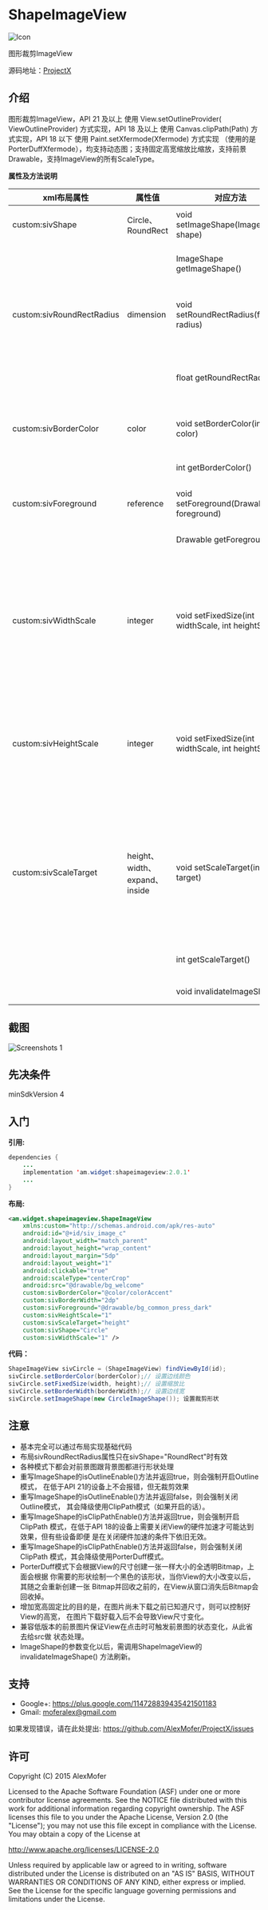 ShapeImageView
==============

<img src="icon.png" alt="Icon"/>

图形裁剪ImageView

源码地址：[ProjectX][1]

[1]: https://github.com/AlexMofer/ProjectX/tree/master/shapeimageview

介绍
---

图形裁剪ImageView，API 21 及以上 使用 View.setOutlineProvider(
ViewOutlineProvider) 方式实现，API 18 及以上 使用 Canvas.clipPath(Path)
方式实现，API 18 以下   使用 Paint.setXfermode(Xfermode) 方式实现
（使用的是PorterDuffXfermode），均支持动态图；支持固定高宽缩放比缩放，支持前景
Drawable，支持ImageView的所有ScaleType。

**属性及方法说明**

xml布局属性|属性值|对应方法|说明
---|---|---|---
custom:sivShape|Circle、RoundRect|void setImageShape(ImageShape shape)|设置图像形状
|||ImageShape getImageShape()|获取图像形状
custom:sivRoundRectRadius|dimension|void setRoundRectRadius(float radius)|设置圆角矩形圆角半径
|||float getRoundRectRadius()|获取圆角矩形圆角半径
custom:sivBorderColor|color|void setBorderColor(int color)|设置边框颜色
|||int getBorderColor()|获取边框颜色
custom:sivForeground|reference|void setForeground(Drawable foreground)|设置前景
|||Drawable getForeground()|获取前景图
custom:sivWidthScale|integer|void setFixedSize(int widthScale, int heightScale)|设置缩放比（任意值小于等于0则关闭该功能）
custom:sivHeightScale|integer|void setFixedSize(int widthScale, int heightScale)|设置缩放比（任意值小于等于0则关闭该功能）
custom:sivScaleTarget|height、width、expand、inside|void setScaleTarget(int target)|设置缩放目标（缩放高、缩放宽、扩大、缩小）
|||int getScaleTarget()|获取缩放目标
|||void invalidateImageShape()|刷新Shape

截图
---

<img src="screenshots.gif" alt="Screenshots 1"/>

先决条件
----

minSdkVersion 4

入门
---

**引用:**

```java
dependencies {
    ...
    implementation 'am.widget:shapeimageview:2.0.1'
    ...
}
```

**布局:**

```xml
<am.widget.shapeimageview.ShapeImageView
    xmlns:custom="http://schemas.android.com/apk/res-auto"
    android:id="@+id/siv_image_c"
    android:layout_width="match_parent"
    android:layout_height="wrap_content"
    android:layout_margin="5dp"
    android:layout_weight="1"
    android:clickable="true"
    android:scaleType="centerCrop"
    android:src="@drawable/bg_welcome"
    custom:sivBorderColor="@color/colorAccent"
    custom:sivBorderWidth="2dp"
    custom:sivForeground="@drawable/bg_common_press_dark"
    custom:sivHeightScale="1"
    custom:sivScaleTarget="height"
    custom:sivShape="Circle"
    custom:sivWidthScale="1" />
```

**代码：**

```java
ShapeImageView sivCircle = (ShapeImageView) findViewById(id);
sivCircle.setBorderColor(borderColor);// 设置边线颜色
sivCircle.setFixedSize(width, height);// 设置缩放比
sivCircle.setBorderWidth(borderWidth);// 设置边线宽
sivCircle.setImageShape(new CircleImageShape()); 设置裁剪形状
```

注意
---

- 基本完全可以通过布局实现基础代码
- 布局sivRoundRectRadius属性只在sivShape="RoundRect"时有效
- 各种模式下都会对前景图跟背景图都进行形状处理
- 重写ImageShape的isOutlineEnable()方法并返回true，则会强制开启Outline模式，
在低于API 21的设备上不会报错，但无裁剪效果
- 重写ImageShape的isOutlineEnable()方法并返回false，则会强制关闭Outline模式，
其会降级使用ClipPath模式（如果开启的话）。
- 重写ImageShape的isClipPathEnable()方法并返回true，则会强制开启ClipPath
模式，在低于API 18的设备上需要关闭View的硬件加速才可能达到效果，但有些设备即便
是在关闭硬件加速的条件下依旧无效。
- 重写ImageShape的isClipPathEnable()方法并返回false，则会强制关闭ClipPath
模式，其会降级使用PorterDuff模式。
- PorterDuff模式下会根据View的尺寸创建一张一样大小的全透明Bitmap，上面会根据
你需要的形状绘制一个黑色的该形状，当你View的大小改变以后，其随之会重新创建一张
Bitmap并回收之前的，在View从窗口消失后Bitmap会回收掉。
- 增加宽高固定比的目的是，在图片尚未下载之前已知道尺寸，则可以控制好View的高宽，
在图片下载好载入后不会导致View尺寸变化。
- 兼容低版本的前景图片保证View在点击时可触发前景图的状态变化，从此省去给src做
状态处理。
- ImageShape的参数变化以后，需调用ShapeImageView的invalidateImageShape()
方法刷新。

支持
---

- Google+: https://plus.google.com/114728839435421501183
- Gmail: moferalex@gmail.com

如果发现错误，请在此处提出:
https://github.com/AlexMofer/ProjectX/issues

许可
---

Copyright (C) 2015 AlexMofer

Licensed to the Apache Software Foundation (ASF) under one or more contributor
license agreements.  See the NOTICE file distributed with this work for
additional information regarding copyright ownership.  The ASF licenses this
file to you under the Apache License, Version 2.0 (the "License"); you may not
use this file except in compliance with the License.  You may obtain a copy of
the License at

http://www.apache.org/licenses/LICENSE-2.0

Unless required by applicable law or agreed to in writing, software
distributed under the License is distributed on an "AS IS" BASIS, WITHOUT
WARRANTIES OR CONDITIONS OF ANY KIND, either express or implied.  See the
License for the specific language governing permissions and limitations under
the License.